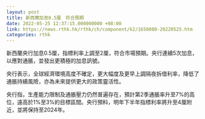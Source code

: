 ```yaml
---
layout: post
title: 新西蘭加息0.5厘　符合預期
date: 2022-05-25 12:37:15.000000000 +08:00
link: https://news.rthk.hk/rthk/ch/component/k2/1650080-20220525.htm
categories: rthk
---
```


新西蘭央行加息0.5厘，指標利率上調至2厘，符合市場預期。央行連續5次加息，以應對通脹，並發出更積極的加息訊號。

央行表示，全球經濟環境高度不確定，更大幅度及更早上調隔夜拆借利率，降低了通脹持續風險，亦為未來提供更大的政策靈活性。

央行指，生產能力限制及通脹壓力仍然普遍存在，預計第2季通脹率升至7%的高位，遠高於1%至3%的目標區間。央行預料，明年下半年指標利率將升至4厘附近，並將保持至2024年。
